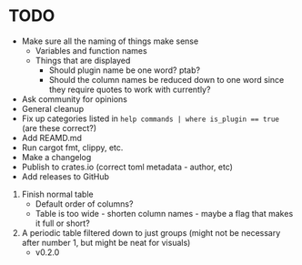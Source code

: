 # TODO

- Make sure all the naming of things make sense
    - Variables and function names
    - Things that are displayed
        - Should plugin name be one word?  ptab?
        - Should the column names be reduced down to one word since they require quotes to work with currently?
- Ask community for opinions
- General cleanup
- Fix up categories listed in `help commands | where is_plugin == true` (are these correct?)
- Add REAMD.md
- Run cargot fmt, clippy, etc.
- Make a changelog
- Publish to crates.io (correct toml metadata - author, etc)
- Add releases to GitHub

1. Finish normal table
    - Default order of columns?
    - Table is too wide - shorten column names - maybe a flag that makes it full or short?
2. A periodic table filtered down to just groups (might not be necessary after number 1, but might be neat for visuals)
    - v0.2.0
